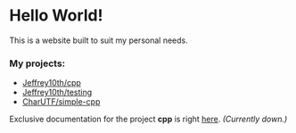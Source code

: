 # Hello World!

This is a website built to suit my personal needs.


### My projects:

* [Jeffrey10th/cpp](https://github.com/Jeffrey10th/cpp)
* [Jeffrey10th/testing](https://github.com/Jeffrey10th/testing)
* [CharUTF/simple-cpp](https://github.com/CharUTF/simple-cpp)


Exclusive documentation for the project **cpp** is right [here](https://jeffrey10th.github.io/cpp). *(Currently down.)*




